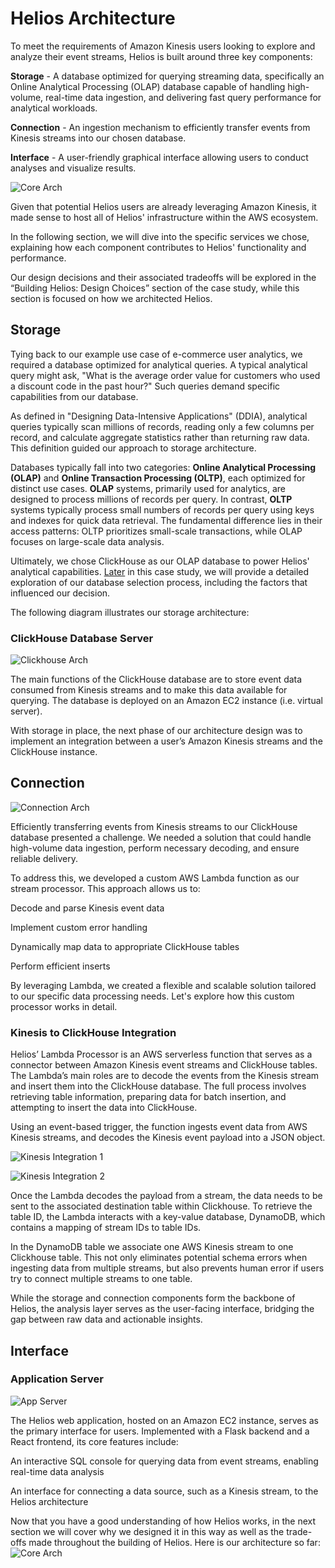 # Helios Architecture

To meet the requirements of Amazon Kinesis users looking to explore and analyze their event streams, Helios is built around three key components:

<div class="icon-list">
<p><Icon name="CircleStackIcon" /><span><strong>Storage</strong> - A database optimized for querying streaming data, specifically an Online Analytical Processing (OLAP) database capable of handling high-volume, real-time data ingestion, and delivering fast query performance for analytical workloads.</span></p>
<p><Icon name="LinkIcon" /><span><strong>Connection</strong> - An ingestion mechanism to efficiently transfer events from Kinesis streams into our chosen database.</span></p>
<p><Icon name="WindowIcon" /><span><strong>Interface</strong> - A user-friendly graphical interface allowing users to conduct analyses and visualize results.</span></p>
</div>

![Core Arch](public/case_study/core_full_color.png)

Given that potential Helios users are already leveraging Amazon Kinesis, it made sense to host all of Helios' infrastructure within the AWS ecosystem.

In the following section, we will dive into the specific services we chose, explaining how each component contributes to Helios' functionality and performance.

Our design decisions and their associated tradeoffs will be explored in the “Building Helios: Design Choices” section of the case study, while this section is focused on how we architected Helios.

## Storage

Tying back to our example use case of e-commerce user analytics, we required a database optimized for analytical queries. A typical analytical query might ask, "What is the average order value for customers who used a discount code in the past hour?" Such queries demand specific capabilities from our database.

As defined in "Designing Data-Intensive Applications" (DDIA), analytical queries typically scan millions of records, reading only a few columns per record, and calculate aggregate statistics rather than returning raw data. This definition guided our approach to storage architecture.

Databases typically fall into two categories: **Online Analytical Processing (OLAP)** and **Online Transaction Processing (OLTP)**, each optimized for distinct use cases. **OLAP** systems, primarily used for analytics, are designed to process millions of records per query. In contrast, **OLTP** systems typically process small numbers of records per query using keys and indexes for quick data retrieval. The fundamental difference lies in their access patterns: OLTP prioritizes small-scale transactions, while OLAP focuses on large-scale data analysis.

Ultimately, we chose ClickHouse as our OLAP database to power Helios' analytical capabilities. [Later](./building-helios.md#choosing-a-database) in this case study, we will provide a detailed exploration of our database selection process, including the factors that influenced our decision.

The following diagram illustrates our storage architecture:

### ClickHouse Database Server

![Clickhouse Arch](public/case_study/core_clickhouse_highlight.png)

The main functions of the ClickHouse database are to store event data consumed from Kinesis streams and to make this data available for querying. The database is deployed on an Amazon EC2 instance (i.e. virtual server).

With storage in place, the next phase of our architecture design was to implement an integration between a user’s Amazon Kinesis streams and the ClickHouse instance.

## Connection

![Connection Arch](public/case_study/core_connector_highlight.png)

Efficiently transferring events from Kinesis streams to our ClickHouse database presented a challenge. We needed a solution that could handle high-volume data ingestion, perform necessary decoding, and ensure reliable delivery.

To address this, we developed a custom AWS Lambda function as our stream processor. This approach allows us to:

<div class="icon-list">
<p><Icon name="DocumentMagnifyingGlassIcon" /><span>Decode and parse Kinesis event data</span></p>

<p><Icon name="ExclamationTriangleIcon" /><span> Implement custom error handling</span></p>
<p><Icon name="TableCellsIcon" /><span> Dynamically map data to appropriate ClickHouse tables</span></p>
<p><Icon name="ArrowDownOnSquareIcon" /><span> Perform efficient inserts</span></p>
</div>

By leveraging Lambda, we created a flexible and scalable solution tailored to our specific data processing needs. Let's explore how this custom processor works in detail.

###

### Kinesis to ClickHouse Integration

Helios’ Lambda Processor is an AWS serverless function that serves as a connector between Amazon Kinesis event streams and ClickHouse tables. The Lambda’s main roles are to decode the events from the Kinesis stream and insert them into the ClickHouse database. The full process involves retrieving table information, preparing data for batch insertion, and attempting to insert the data into ClickHouse.

Using an event-based trigger, the function ingests <TippyWrapper content="In Amazon Kinesis, this is formally called a 'record'. However, for consistency and clarity in our discussion, we will continue to refer to it as an 'event' throughout this case study.">event data</TippyWrapper> from AWS Kinesis streams, and decodes the Kinesis event payload into a JSON object.

![Kinesis Integration 1](public/case_study/kinesis_integration1.png)

![Kinesis Integration 2](public/case_study/kinesis_integration2.png)

Once the Lambda decodes the payload from a stream, the data needs to be sent to the associated destination table within Clickhouse. To retrieve the table ID, the Lambda interacts with a key-value database, DynamoDB, which contains a mapping of stream IDs to table IDs.

In the DynamoDB table we associate one AWS Kinesis stream to one Clickhouse table. This not only eliminates potential schema errors when ingesting data from multiple streams, but also prevents human error if users try to connect multiple streams to one table.

While the storage and connection components form the backbone of Helios, the analysis layer serves as the user-facing interface, bridging the gap between raw data and actionable insights.

## Interface

### Application Server

![App Server](public/case_study/core_client_server_highlight.png)

The Helios web application, hosted on an Amazon EC2 instance, serves as the primary interface for users. Implemented with a Flask backend and a React frontend, its core features include:

<div class="icon-list">
<p><Icon name="CommandLineIcon" /><span>An interactive SQL console for querying data from event streams, enabling real-time data analysis</span></p>
<p><Icon name="LinkIcon" /><span>An interface for connecting a data source, such as a Kinesis stream, to the Helios architecture</span></p>
</div>

Now that you have a good understanding of how Helios works, in the next section we will cover why we designed it in this way as well as the trade-offs made throughout the building of Helios. Here is our architecture so far:
![Core Arch](public/case_study/core_full_color.png)
